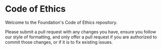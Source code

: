 # Code of Ethics

Welcome to the Foundation's Code of Ethics repository.

Please submit a pull request with any changes you have, ensure you follow our style of formatting, and only offer a pull request if you are authorized to commit those changes, or if it is to fix existing issues.
